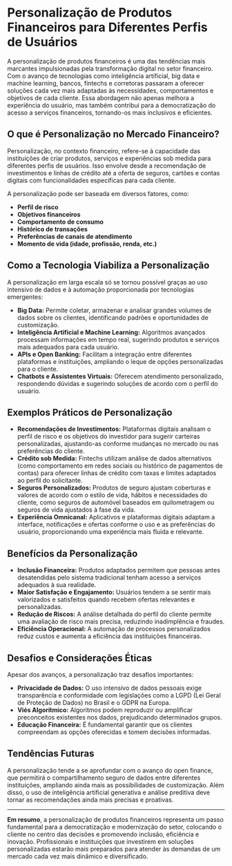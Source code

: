 # Personalização de Produtos Financeiros para Diferentes Perfis de Usuários

A personalização de produtos financeiros é uma das tendências mais marcantes impulsionadas pela transformação digital no setor financeiro. Com o avanço de tecnologias como inteligência artificial, big data e machine learning, bancos, fintechs e corretoras passaram a oferecer soluções cada vez mais adaptadas às necessidades, comportamentos e objetivos de cada cliente. Essa abordagem não apenas melhora a experiência do usuário, mas também contribui para a democratização do acesso a serviços financeiros, tornando-os mais inclusivos e eficientes.

## O que é Personalização no Mercado Financeiro?

Personalização, no contexto financeiro, refere-se à capacidade das instituições de criar produtos, serviços e experiências sob medida para diferentes perfis de usuários. Isso envolve desde a recomendação de investimentos e linhas de crédito até a oferta de seguros, cartões e contas digitais com funcionalidades específicas para cada cliente.

A personalização pode ser baseada em diversos fatores, como:

- **Perfil de risco**
- **Objetivos financeiros**
- **Comportamento de consumo**
- **Histórico de transações**
- **Preferências de canais de atendimento**
- **Momento de vida (idade, profissão, renda, etc.)**

## Como a Tecnologia Viabiliza a Personalização

A personalização em larga escala só se tornou possível graças ao uso intensivo de dados e à automação proporcionada por tecnologias emergentes:

- **Big Data:** Permite coletar, armazenar e analisar grandes volumes de dados sobre os clientes, identificando padrões e oportunidades de customização.
- **Inteligência Artificial e Machine Learning:** Algoritmos avançados processam informações em tempo real, sugerindo produtos e serviços mais adequados para cada usuário.
- **APIs e Open Banking:** Facilitam a integração entre diferentes plataformas e instituições, ampliando o leque de opções personalizadas para o cliente.
- **Chatbots e Assistentes Virtuais:** Oferecem atendimento personalizado, respondendo dúvidas e sugerindo soluções de acordo com o perfil do usuário.

## Exemplos Práticos de Personalização

- **Recomendações de Investimentos:** Plataformas digitais analisam o perfil de risco e os objetivos do investidor para sugerir carteiras personalizadas, ajustando-as conforme mudanças no mercado ou nas preferências do cliente.
- **Crédito sob Medida:** Fintechs utilizam análise de dados alternativos (como comportamento em redes sociais ou histórico de pagamentos de contas) para oferecer linhas de crédito com taxas e limites adaptados ao perfil do solicitante.
- **Seguros Personalizados:** Produtos de seguro ajustam coberturas e valores de acordo com o estilo de vida, hábitos e necessidades do cliente, como seguros de automóvel baseados em quilometragem ou seguros de vida ajustados à fase da vida.
- **Experiência Omnicanal:** Aplicativos e plataformas digitais adaptam a interface, notificações e ofertas conforme o uso e as preferências do usuário, proporcionando uma experiência mais fluida e relevante.

## Benefícios da Personalização

- **Inclusão Financeira:** Produtos adaptados permitem que pessoas antes desatendidas pelo sistema tradicional tenham acesso a serviços adequados à sua realidade.
- **Maior Satisfação e Engajamento:** Usuários tendem a se sentir mais valorizados e satisfeitos quando recebem ofertas relevantes e personalizadas.
- **Redução de Riscos:** A análise detalhada do perfil do cliente permite uma avaliação de risco mais precisa, reduzindo inadimplência e fraudes.
- **Eficiência Operacional:** A automação de processos personalizados reduz custos e aumenta a eficiência das instituições financeiras.

## Desafios e Considerações Éticas

Apesar dos avanços, a personalização traz desafios importantes:

- **Privacidade de Dados:** O uso intensivo de dados pessoais exige transparência e conformidade com legislações como a LGPD (Lei Geral de Proteção de Dados) no Brasil e o GDPR na Europa.
- **Viés Algorítmico:** Algoritmos podem reproduzir ou amplificar preconceitos existentes nos dados, prejudicando determinados grupos.
- **Educação Financeira:** É fundamental garantir que os clientes compreendam as opções oferecidas e tomem decisões informadas.

## Tendências Futuras

A personalização tende a se aprofundar com o avanço do open finance, que permitirá o compartilhamento seguro de dados entre diferentes instituições, ampliando ainda mais as possibilidades de customização. Além disso, o uso de inteligência artificial generativa e análise preditiva deve tornar as recomendações ainda mais precisas e proativas.

---

**Em resumo**, a personalização de produtos financeiros representa um passo fundamental para a democratização e modernização do setor, colocando o cliente no centro das decisões e promovendo inclusão, eficiência e inovação. Profissionais e instituições que investirem em soluções personalizadas estarão mais preparados para atender às demandas de um mercado cada vez mais dinâmico e diversificado.